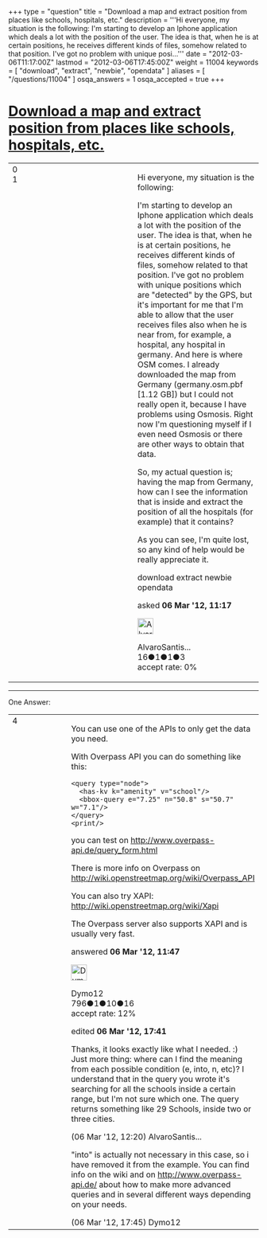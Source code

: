 +++
type = "question"
title = "Download a map and extract position from places like schools, hospitals, etc."
description = '''Hi everyone, my situation is the following:  I&#x27;m starting to develop an Iphone application which deals a lot with the position of the user. The idea is that, when he is at certain positions, he receives different kinds of files, somehow related to that position.  I&#x27;ve got no problem with unique posi...'''
date = "2012-03-06T11:17:00Z"
lastmod = "2012-03-06T17:45:00Z"
weight = 11004
keywords = [ "download", "extract", "newbie", "opendata" ]
aliases = [ "/questions/11004" ]
osqa_answers = 1
osqa_accepted = true
+++

<div class="headNormal">

# [Download a map and extract position from places like schools, hospitals, etc.](/questions/11004/download-a-map-and-extract-position-from-places-like-schools-hospitals-etc)

</div>

<div id="main-body">

<div id="askform">

<table id="question-table" style="width:100%;">
<colgroup>
<col style="width: 50%" />
<col style="width: 50%" />
</colgroup>
<tbody>
<tr>
<td style="width: 30px; vertical-align: top"><div class="vote-buttons">
<span id="post-11004-upvote" class="ajax-command post-vote up" rel="nofollow" title="I like this post (click again to cancel)"> </span>
<div id="post-11004-score" class="post-score" title="current number of votes">
0
</div>
<span id="post-11004-downvote" class="ajax-command post-vote down" rel="nofollow" title="I dont like this post (click again to cancel)"> </span> <span id="favorite-mark" class="ajax-command favorite-mark" rel="nofollow" title="mark/unmark this question as favorite (click again to cancel)"> </span>
<div id="favorite-count" class="favorite-count">
1
</div>
</div></td>
<td><div id="item-right">
<div class="question-body">
<p>Hi everyone, my situation is the following:</p>
<p>I'm starting to develop an Iphone application which deals a lot with the position of the user. The idea is that, when he is at certain positions, he receives different kinds of files, somehow related to that position. I've got no problem with unique positions which are "detected" by the GPS, but it's important for me that I'm able to allow that the user receives files also when he is near from, for example, a hospital, any hospital in germany. And here is where OSM comes. I already downloaded the map from Germany (germany.osm.pbf [1.12 GB]) but I could not really open it, because I have problems using Osmosis. Right now I'm questioning myself if I even need Osmosis or there are other ways to obtain that data.</p>
<p>So, my actual question is; having the map from Germany, how can I see the information that is inside and extract the position of all the hospitals (for example) that it contains?</p>
<p>As you can see, I'm quite lost, so any kind of help would be really appreciate it.</p>
</div>
<div id="question-tags" class="tags-container tags">
<span class="post-tag tag-link-download" rel="tag" title="see questions tagged &#39;download&#39;">download</span> <span class="post-tag tag-link-extract" rel="tag" title="see questions tagged &#39;extract&#39;">extract</span> <span class="post-tag tag-link-newbie" rel="tag" title="see questions tagged &#39;newbie&#39;">newbie</span> <span class="post-tag tag-link-opendata" rel="tag" title="see questions tagged &#39;opendata&#39;">opendata</span>
</div>
<div id="question-controls" class="post-controls">
&#10;</div>
<div class="post-update-info-container">
<div class="post-update-info post-update-info-user">
<p>asked <strong>06 Mar '12, 11:17</strong></p>
<img src="https://secure.gravatar.com/avatar/1a2aa68f1a6a2f5e892e320f1edcf8a6?s=32&amp;d=identicon&amp;r=g" class="gravatar" width="32" height="32" alt="AlvaroSantisteban&#39;s gravatar image" />
<p><span>AlvaroSantis...</span><br />
<span class="score" title="16 reputation points">16</span><span title="1 badges"><span class="badge1">●</span><span class="badgecount">1</span></span><span title="1 badges"><span class="silver">●</span><span class="badgecount">1</span></span><span title="3 badges"><span class="bronze">●</span><span class="badgecount">3</span></span><br />
<span class="accept_rate" title="Rate of the user&#39;s accepted answers">accept rate:</span> <span title="AlvaroSantisteban has no accepted answers">0%</span></p>
</div>
</div>
<div id="comments-container-11004" class="comments-container">
&#10;</div>
<div id="comment-tools-11004" class="comment-tools">
&#10;</div>
<div class="clear">
&#10;</div>
<div id="comment-11004-form-container" class="comment-form-container">
&#10;</div>
<div class="clear">
&#10;</div>
</div></td>
</tr>
</tbody>
</table>

------------------------------------------------------------------------

<div class="tabBar">

<span id="sort-top"></span>

<div class="headQuestions">

One Answer:

</div>

</div>

<span id="11005"></span>

<div id="answer-container-11005" class="answer accepted-answer">

<table style="width:100%;">
<colgroup>
<col style="width: 50%" />
<col style="width: 50%" />
</colgroup>
<tbody>
<tr>
<td style="width: 30px; vertical-align: top"><div class="vote-buttons">
<span id="post-11005-upvote" class="ajax-command post-vote up" rel="nofollow" title="I like this post (click again to cancel)"> </span>
<div id="post-11005-score" class="post-score" title="current number of votes">
4
</div>
<span id="post-11005-downvote" class="ajax-command post-vote down" rel="nofollow" title="I dont like this post (click again to cancel)"> </span> <span class="accept-answer on" rel="nofollow" title="AlvaroSantisteban has selected this answer as the correct answer"> </span>
</div></td>
<td><div class="item-right">
<div class="answer-body">
<p>You can use one of the APIs to only get the data you need.</p>
<p>With Overpass API you can do something like this:</p>
<pre><code>&lt;query type=&quot;node&quot;&gt;
  &lt;has-kv k=&quot;amenity&quot; v=&quot;school&quot;/&gt;
  &lt;bbox-query e=&quot;7.25&quot; n=&quot;50.8&quot; s=&quot;50.7&quot; w=&quot;7.1&quot;/&gt;
&lt;/query&gt;
&lt;print/&gt;</code></pre>
<p>you can test on <a href="http://www.overpass-api.de/query_form.html">http://www.overpass-api.de/query_form.html</a></p>
<p>There is more info on Overpass on <a href="http://wiki.openstreetmap.org/wiki/Overpass_API">http://wiki.openstreetmap.org/wiki/Overpass_API</a></p>
<p>You can also try XAPI: <a href="https://wiki.openstreetmap.org/wiki/Xapi">http://wiki.openstreetmap.org/wiki/Xapi</a></p>
<p>The Overpass server also supports XAPI and is usually very fast.</p>
</div>
<div class="answer-controls post-controls">
&#10;</div>
<div class="post-update-info-container">
<div class="post-update-info post-update-info-user">
<p>answered <strong>06 Mar '12, 11:47</strong></p>
<img src="https://secure.gravatar.com/avatar/b9a8b8a3b1418b4b0bb41041555b18a2?s=32&amp;d=identicon&amp;r=g" class="gravatar" width="32" height="32" alt="Dymo12&#39;s gravatar image" />
<p><span>Dymo12</span><br />
<span class="score" title="796 reputation points">796</span><span title="1 badges"><span class="badge1">●</span><span class="badgecount">1</span></span><span title="10 badges"><span class="silver">●</span><span class="badgecount">10</span></span><span title="16 badges"><span class="bronze">●</span><span class="badgecount">16</span></span><br />
<span class="accept_rate" title="Rate of the user&#39;s accepted answers">accept rate:</span> <span title="Dymo12 has 2 accepted answers">12%</span></p>
</div>
<div class="post-update-info post-update-info-edited">
<p><span> edited <strong>06 Mar '12, 17:41</strong> </span></p>
</div>
</div>
<div id="comments-container-11005" class="comments-container">
<span id="11006"></span>
<div id="comment-11006" class="comment">
<div id="post-11006-score" class="comment-score">
&#10;</div>
<div class="comment-text">
<p>Thanks, it looks exactly like what I needed. :) Just more thing: where can I find the meaning from each possible condition (e, into, n, etc)? I understand that in the query you wrote it's searching for all the schools inside a certain range, but I'm not sure which one. The query returns something like 29 Schools, inside two or three cities.</p>
</div>
<div id="comment-11006-info" class="comment-info">
<span class="comment-age">(06 Mar '12, 12:20)</span> <span class="comment-user userinfo">AlvaroSantis...</span>
</div>
</div>
<span id="11015"></span>
<div id="comment-11015" class="comment">
<div id="post-11015-score" class="comment-score">
&#10;</div>
<div class="comment-text">
<p>"into" is actually not necessary in this case, so i have removed it from the example. You can find info on the wiki and on <a href="http://www.overpass-api.de/">http://www.overpass-api.de/</a> about how to make more advanced queries and in several different ways depending on your needs.</p>
</div>
<div id="comment-11015-info" class="comment-info">
<span class="comment-age">(06 Mar '12, 17:45)</span> <span class="comment-user userinfo">Dymo12</span>
</div>
</div>
</div>
<div id="comment-tools-11005" class="comment-tools">
&#10;</div>
<div class="clear">
&#10;</div>
<div id="comment-11005-form-container" class="comment-form-container">
&#10;</div>
<div class="clear">
&#10;</div>
</div></td>
</tr>
</tbody>
</table>

</div>

<div class="paginator-container-left">

</div>

</div>

</div>

